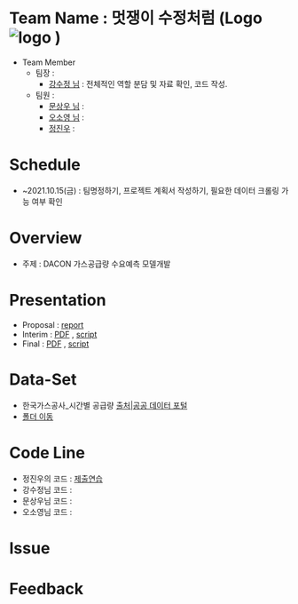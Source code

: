 # Team Name : 멋쟁이 수정처럼 (Logo ![logo]() )

* Team Member
  * 팀장 :
    *  [강수정 님]() : 전체적인 역할 분담 및 자료 확인, 코드 작성.
  * 팀원 :
    *  [문상우 님]() : 
    *  [오소영 님]() : 
    *  [정진우](https://github.com/jinubot07/LikeLion_13th_DataCourse/tree/main/08_PRJ_team_project) : 
 
# Schedule
  *  ~2021.10.15(금) : 팀명정하기, 프로젝트 계획서 작성하기, 필요한 데이터 크롤링 가능 여부 확인
  
# Overview
* 주제 : DACON 가스공급량 수요예측 모델개발

# Presentation
* Proposal : [report]()
* Interim : [PDF]() , [script]()
* Final : [PDF]() , [script]()

# Data-Set
* 한국가스공사_시간별 공급량 [출처|공공 데이터 포털](https://www.data.go.kr/data/15091497/fileData.do)
* [폴더 이동](https://github.com/jinubot07/LikeLion_13th_DataCourse/tree/main/10_Team_PRJ_dacon/data)

# Code Line
* 정진우의 코드 : [제출연습](https://github.com/jinubot07/LikeLion_13th_DataCourse/blob/main/10_Team_PRJ_dacon/20211015_Dacon_Gas.ipynb)
* 강수정님 코드 : 
* 문상우님 코드 : 
* 오소영님 코드 : 


# Issue



# Feedback

